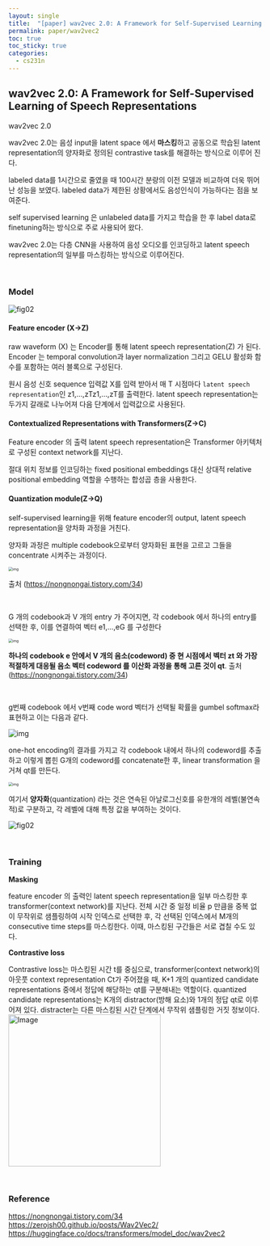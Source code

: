 ```yaml
---
layout: single
title:  "[paper] wav2vec 2.0: A Framework for Self-Supervised Learning of Speech Representations"
permalink: paper/wav2vec2
toc: true
toc_sticky: true
categories: 
  - cs231n
---
```



## wav2vec 2.0: A Framework for Self-Supervised Learning of Speech Representations

wav2vec 2.0

wav2vec 2.0는 음성 input을 latent space 에서 **마스킹**하고 공동으로 학습된 latent representation의 양자화로 정의된 contrastive task를 해결하는 방식으로 이루어 진다.

labeled data를 1시간으로 줄였을 때 100시간 분량의 이전 모델과 비교하여 더욱 뛰어난 성능을 보였다. labeled data가 제한된 상황에서도 음성인식이 가능하다는 점을 보여준다.

self supervised learning 은 unlabeled data를 가지고 학습을 한 후 label data로 finetuning하는 방식으로 주로 사용되어 왔다. 

wav2vec 2.0는 다층 CNN을 사용하여 음성 오디오를 인코딩하고 latent speech representation의 일부를 마스킹하는 방식으로 이루어진다.


<br>   


### Model

![fig02](https://zerojsh00.github.io/assets/img/2022-07-31-Wav2Vec2/fig02.png)



#### Feature encoder (X->Z)

raw waveform (X) 는 Encoder를 통해 latent speech representation(Z) 가 된다. Encoder 는 temporal convolution과 layer normalization 그리고 GELU 활성화 함수를 포함하는 여러 블록으로 구성된다.

원시 음성 신호 sequence 입력값 X를 입력 받아서 매 T 시점마다 `latent speech representation`인 z1,…,zTz1,…,zT를 출력한다. latent speech representation는 두가지 갈래로 나누어져 다음 단계에서 입력값으로 사용된다. 



#### Contextualized Representations with Transformers(Z->C)

Feature encoder 의 출력 latent speech representation은 Transformer 아키텍처로 구성된 context network를 지난다.

절대 위치 정보를 인코딩하는 fixed positional embeddings 대신 상대적 relative positional embedding 역할을 수행하는 합성곱 층을 사용한다.



#### Quantization module(Z->Q)

self-supervised learning을 위해 feature encoder의 output, latent speech representation을 양차화 과정을 거친다.

양자화 과정은 multiple codebook으로부터 양자화된 표현을 고르고 그들을 concentrate 시켜주는 과정이다.

<img src="https://blog.kakaocdn.net/dn/MVJxn/btrZBrXVXQB/f1hKBAtsfkm9DDYp4pxHG0/img.png" alt="img" style="zoom: 50%;" />

출처 (https://nongnongai.tistory.com/34)

<br>   

G 개의 codebook과 V 개의 entry 가 주어지면, 각 codebook 에서 하나의 entry를 선택한 후, 이를 연결하여 벡터 e1,...,eG 를 구성한다

<img src="https://blog.kakaocdn.net/dn/Lb5tQ/btrZIavSca0/NjJxnfrW4fRpy9Ps53KKV1/img.png" alt="img" style="zoom: 50%;" />

**하나의 codebook e 안에서 V 개의 음소(codeword) 중 현 시점에서 벡터 zt 와 가장 적절하게 대응될 음소 벡터 codeword 를 이산화 과정을 통해 고른 것이 qt**. 
출처 (https://nongnongai.tistory.com/34)

<br>  



g번째 codebook 에서 v번째 code word 벡터가 선택될 확률을 gumbel softmax라 표현하고 이는 다음과 같다.

![img](https://blog.kakaocdn.net/dn/n1MzA/btrZItPqtRK/IxROkwlbl8tQvmihGAgtRk/img.png)



one-hot encoding의 결과를 가지고 각 codebook 내에서 하나의 codeword를 추출하고 이렇게 뽑힌 G개의 codeword를 concatenate한 후, linear transformation 을 거쳐 qt를 만든다.

<img src="https://blog.kakaocdn.net/dn/H7oX6/btrZIswbeFP/5KXub9oQfZLIAmAWKWxwG0/img.png" alt="img" style="zoom:50%;" />



여기서 **양자화**(quantization) 라는 것은 연속된 아날로그신호를 유한개의 레벨(불연속적)로 구분하고, 각 레벨에 대해 특정 값을 부여하는 것이다.

![fig02](https://zerojsh00.github.io/assets/img/2022-07-31-Wav2Vec2/fig02.png)


<br>   


### Training

**Masking**

feature encoder 의 출력인 latent speech representation을 일부 마스킹한 후 transformer(context network)를 지난다. 전체 시간 중 일정 비율 p 만큼을 중복 없이 무작위로 샘플링하여 시작 인덱스로 선택한 후, 각 선택된 인덱스에서 M개의 consecutive time steps를 마스킹한다.
이때, 마스킹된 구간들은 서로 겹칠 수도 있다.



**Contrastive loss**

Contrastive loss는 마스킹된 시간 t를 중심으로, transformer(context network)의 아웃풋 context representation Ct가 주어졌을 때, K+1 개의 quantized candidate representations 중에서 정답에 해당하는 qt를 구분해내는 역할이다. quantized candidate representations는 K개의 distractor(방해 요소)와 1개의 정답 qt로 이루어져 있다. distracter는 다른 마스킹된 시간 단계에서 무작위 샘플링한 거짓 정보이다.
<img width="301" alt="Image" src="https://github.com/user-attachments/assets/61aa99bf-1640-462a-866e-76fd7453ac4a" />


<br>   

### **Reference**

https://nongnongai.tistory.com/34
https://zerojsh00.github.io/posts/Wav2Vec2/
https://huggingface.co/docs/transformers/model_doc/wav2vec2
